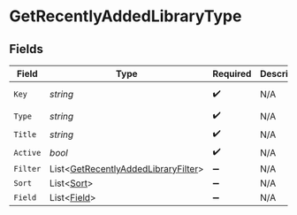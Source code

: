 # GetRecentlyAddedLibraryType


## Fields

| Field                                                                                         | Type                                                                                          | Required                                                                                      | Description                                                                                   | Example                                                                                       |
| --------------------------------------------------------------------------------------------- | --------------------------------------------------------------------------------------------- | --------------------------------------------------------------------------------------------- | --------------------------------------------------------------------------------------------- | --------------------------------------------------------------------------------------------- |
| `Key`                                                                                         | *string*                                                                                      | :heavy_check_mark:                                                                            | N/A                                                                                           | /library/sections/2/all?type=2                                                                |
| `Type`                                                                                        | *string*                                                                                      | :heavy_check_mark:                                                                            | N/A                                                                                           | show                                                                                          |
| `Title`                                                                                       | *string*                                                                                      | :heavy_check_mark:                                                                            | N/A                                                                                           | TV Shows                                                                                      |
| `Active`                                                                                      | *bool*                                                                                        | :heavy_check_mark:                                                                            | N/A                                                                                           | false                                                                                         |
| `Filter`                                                                                      | List<[GetRecentlyAddedLibraryFilter](../../Models/Requests/GetRecentlyAddedLibraryFilter.md)> | :heavy_minus_sign:                                                                            | N/A                                                                                           |                                                                                               |
| `Sort`                                                                                        | List<[Sort](../../Models/Requests/Sort.md)>                                                   | :heavy_minus_sign:                                                                            | N/A                                                                                           |                                                                                               |
| `Field`                                                                                       | List<[Field](../../Models/Requests/Field.md)>                                                 | :heavy_minus_sign:                                                                            | N/A                                                                                           |                                                                                               |